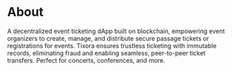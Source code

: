 # About

A decentralized event ticketing dApp built on blockchain, empowering event organizers to create, manage, and distribute secure passage tickets or registrations for events. Tixora ensures trustless ticketing with immutable records, eliminating fraud and enabling seamless, peer-to-peer ticket transfers. Perfect for concerts, conferences, and more.
